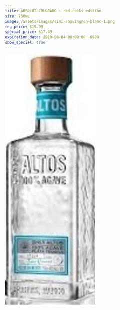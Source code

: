 ```yaml
---
title: ABSOLUT COLORADO - red rocks edition
size: 750mL
image: /assets/images/simi-sauvingnon-blanc-1.png
reg_price: $19.99
special_price: $17.49
expiration_date: 2019-06-04 00:00:00 -0600
show_special: true
---
```


![](/assets/images/versions/olmeca-2-1---x----288-800x---.jpg)